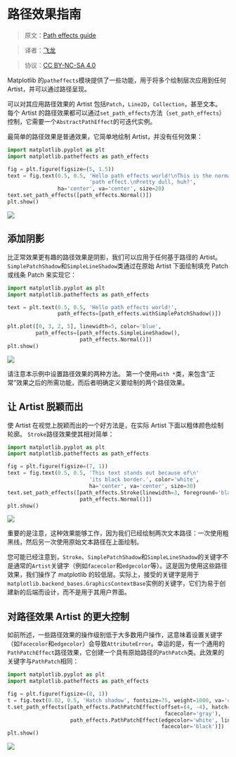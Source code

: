 # 路径效果指南

> 原文：[Path effects guide](http://matplotlib.org/users/patheffects_guide.html)

> 译者：[飞龙](https://github.com/)

> 协议：[CC BY-NC-SA 4.0](http://creativecommons.org/licenses/by-nc-sa/4.0/)

Matplotlib 的`patheffects`模块提供了一些功能，用于将多个绘制层次应用到任何 Artist，并可以通过路径呈现。

可以对其应用路径效果的 Artist 包括`Patch`，`Line2D`，`Collection`，甚至文本。 每个 Artist 的路径效果都可以通过`set_path_effects`方法（`set_path_effects`）控制，它需要一个`AbstractPathEffect`的可迭代实例。

最简单的路径效果是普通效果，它简单地绘制 Artist，并没有任何效果：

```py
import matplotlib.pyplot as plt
import matplotlib.patheffects as path_effects

fig = plt.figure(figsize=(5, 1.5))
text = fig.text(0.5, 0.5, 'Hello path effects world!\nThis is the normal '
                          'path effect.\nPretty dull, huh?',
                ha='center', va='center', size=20)
text.set_path_effects([path_effects.Normal()])
plt.show()
```

![](http://matplotlib.org/_images/patheffects_guide-1.png)

## 添加阴影

比正常效果更有趣的路径效果是阴影，我们可以应用于任何基于路径的 Artist。 `SimplePatchShadow`和`SimpleLineShadow`类通过在原始 Artist 下面绘制填充 Patch 或线条 Patch 来实现它：

```py
import matplotlib.pyplot as plt
import matplotlib.patheffects as path_effects

text = plt.text(0.5, 0.5, 'Hello path effects world!',
                path_effects=[path_effects.withSimplePatchShadow()])

plt.plot([0, 3, 2, 5], linewidth=5, color='blue',
         path_effects=[path_effects.SimpleLineShadow(),
                       path_effects.Normal()])
plt.show()
```

![](http://matplotlib.org/_images/patheffects_guide-2.png)

请注意本示例中设置路径效果的两种方法。 第一个使用`with *`类，来包含“正常”效果之后的所需功能，而后者明确定义要绘制的两个路径效果。

## 让 Artist 脱颖而出

使 Artist 在视觉上脱颖而出的一个好方法是，在实际 Artist 下面以粗体颜色绘制轮廓。 `Stroke`路径效果使其相对简单：

```py
import matplotlib.pyplot as plt
import matplotlib.patheffects as path_effects

fig = plt.figure(figsize=(7, 1))
text = fig.text(0.5, 0.5, 'This text stands out because of\n'
                          'its black border.', color='white',
                          ha='center', va='center', size=30)
text.set_path_effects([path_effects.Stroke(linewidth=3, foreground='black'),
                       path_effects.Normal()])
plt.show()
```

![](http://matplotlib.org/_images/patheffects_guide-3.png)


重要的是注意，这种效果能够工作，因为我们已经绘制两次文本路径：一次使用粗黑线，然后另一次使用原始文本路径在上面绘制。

您可能已经注意到，`Stroke`、`SimplePatchShadow`和`SimpleLineShadow`的关键字不是通常的`Artist`关键字（例如`facecolor`和`edgecolor`等）。这是因为使用这些路径效果，我们操作了 matplotlib 的较低层。实际上，接受的关键字是用于`matplotlib.backend_bases.GraphicsContextBase`实例的关键字，它们为易于创建新的后端而设计，而不是用于其用户界面。

## 对路径效果 Artist 的更大控制

如前所述，一些路径效果的操作级别低于大多数用户操作，这意味着设置关键字（如`facecolor`和`edgecolor`）会导致`AttributeError`。幸运的是，有一个通用的`PathPatchEffect`路径效果，它创建一个具有原始路径的`PathPatch`类。此效果的关键字与`PathPatch`相同：

```py
import matplotlib.pyplot as plt
import matplotlib.patheffects as path_effects

fig = plt.figure(figsize=(8, 1))
t = fig.text(0.02, 0.5, 'Hatch shadow', fontsize=75, weight=1000, va='center')
t.set_path_effects([path_effects.PathPatchEffect(offset=(4, -4), hatch='xxxx',
                                                  facecolor='gray'),
                    path_effects.PathPatchEffect(edgecolor='white', linewidth=1.1,
                                                 facecolor='black')])
plt.show()
```

![](http://matplotlib.org/_images/patheffects_guide-4.png)
